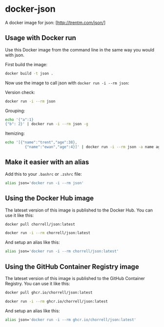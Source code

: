 # docker-json

A docker image for json: [http://trentm.com/json/]

## Usage with Docker run

Use this Docker image from the command line in the same way you would with json.

First build the image:

```sh
docker build -t json .
```

Now use the image to call json with `docker run -i --rm json`:

Version check:

```sh
docker run -i --rm json
```

Grouping:

```sh
echo '{"a":1}
{"b": 2}' | docker run -i --rm json -g
```

Itemizing:

```sh
echo '[{"name":"trent","age":38},
         {"name":"ewan","age":4}]' | docker run -i --rm json -a name age
```

## Make it easier with an alias

Add this to your `.bashrc` or `.zshrc` file:

```bash
alias json='docker run -i --rm json'
```

## Using the Docker Hub image

The lateset version of this image is published to the Docker Hub. You can use it like this:

```sh
docker pull chorrell/json:latest

docker run -i --rm chorrell/json:latest
```

And setup an alias like this:

```bash
alias json='docker run -i --rm chorrell/json:latest'
```


## Using the GitHub Container Registry image

The lateset version of this image is published to the GitHub Container Registry. You can use it like this:

```sh
docker pull ghcr.io/chorrell/json:latest

docker run -i --rm ghcr.io/chorrell/json:latest
```

And setup an alias like this:

```bash
alias json='docker run -i --rm ghcr.io/chorrell/json:latest'
```

